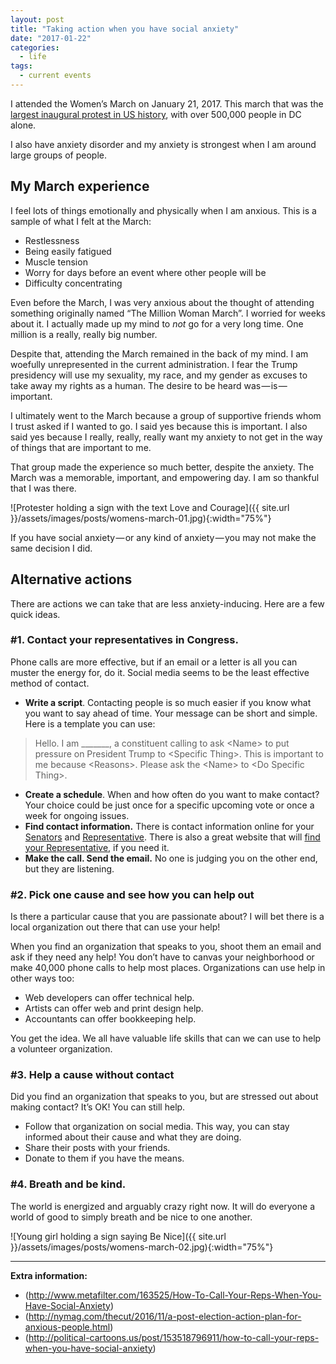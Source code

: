 ```yaml
---
layout: post
title: "Taking action when you have social anxiety"
date: "2017-01-22"
categories:
  - life
tags:
  - current events
---
```


I attended the Women’s March on January 21, 2017. This march that was the [largest inaugural protest in US history](http://www.politicususa.com/2017/01/21/womens-march-biggest-protest-history-estimated-2-4-million-march.html), with over 500,000 people in DC alone.

I also have anxiety disorder and my anxiety is strongest when I am around large groups of people.

## My March experience
I feel lots of things emotionally and physically when I am anxious. This is a sample of what I felt at the March:

* Restlessness
* Being easily fatigued
* Muscle tension
* Worry for days before an event where other people will be
* Difficulty concentrating

Even before the March, I was very anxious about the thought of attending something originally named “The Million Woman March”. I worried for weeks about it. I actually made up my mind to <em>not</em> go for a very long time. One million is a really, really big number.

Despite that, attending the March remained in the back of my mind. I am woefully unrepresented in the current administration. I fear the Trump presidency will use my sexuality, my race, and my gender as excuses to take away my rights as a human. The desire to be heard was — is — important.

I ultimately went to the March because a group of supportive friends whom I trust asked if I wanted to go. I said yes because this is important. I also said yes because I really, really, really want my anxiety to not get in the way of things that are important to me.

That group made the experience so much better, despite the anxiety. The March was a memorable, important, and empowering day. I am so thankful that I was there.

![Protester holding a sign with the text Love and Courage]({{ site.url }}/assets/images/posts/womens-march-01.jpg){:width="75%"}

If you have social anxiety — or any kind of anxiety — you may not make the same decision I did.

## Alternative actions

There are actions we can take that are less anxiety-inducing. Here are a few quick ideas.

### #1. Contact your representatives in Congress.

Phone calls are more effective, but if an email or a letter is all you can muster the energy for, do it. Social media seems to be the least effective method of contact.

* **Write a script**. Contacting people is so much easier if you know what you want to say ahead of time. Your message can be short and simple. Here is a template you can use:

<blockquote>Hello. I am _______, a constituent calling to ask &lt;Name&gt; to put pressure on President Trump to &lt;Specific Thing&gt;. This is important to me because &lt;Reasons&gt;. Please ask the &lt;Name&gt; to &lt;Do Specific Thing&gt;.</blockquote>

* **Create a schedule**. When and how often do you want to make contact? Your choice could be just once for a specific upcoming vote or once a week for ongoing issues.
* **Find contact information.** There is contact information online for your [Senators](http://www.senate.gov/general/contact_information/senators_cfm.cfm) and [Representative](http://www.house.gov/representatives/). There is also a great website that will [find your Representative](http://www.house.gov/representatives/find/), if you need it.
* **Make the call. Send the email.** No one is judging you on the other end, but they are listening.

### #2. Pick one cause and see how you can help out

Is there a particular cause that you are passionate about? I will bet there is a local organization out there that can use your help!

When you find an organization that speaks to you, shoot them an email and ask if they need any help! You don’t have to canvas your neighborhood or make 40,000 phone calls to help most places. Organizations can use help in other ways too:

* Web developers can offer technical help.
* Artists can offer web and print design help.
* Accountants can offer bookkeeping help.

You get the idea. We all have valuable life skills that can we can use to help a volunteer organization.

### #3. Help a cause without contact

Did you find an organization that speaks to you, but are stressed out about making contact? It’s OK! You can still help.

* Follow that organization on social media. This way, you can stay informed about their cause and what they are doing.
* Share their posts with your friends.
* Donate to them if you have the means.

### #4. Breath and be kind.
The world is energized and arguably crazy right now. It will do everyone a world of good to simply breath and be nice to one another.

![Young girl holding a sign saying Be Nice]({{ site.url }}/assets/images/posts/womens-march-02.jpg){:width="75%"}

---

**Extra information:**

* (http://www.metafilter.com/163525/How-To-Call-Your-Reps-When-You-Have-Social-Anxiety)
* (http://nymag.com/thecut/2016/11/a-post-election-action-plan-for-anxious-people.html)
* (http://political-cartoons.us/post/153518796911/how-to-call-your-reps-when-you-have-social-anxiety)
